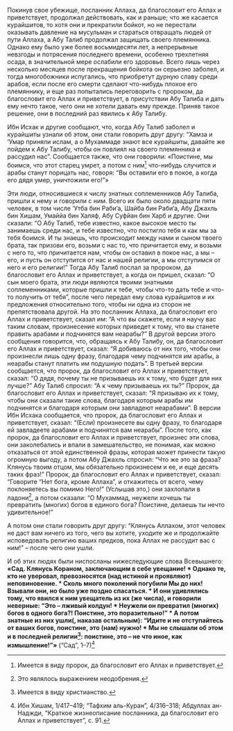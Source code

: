 Покинув свое убежище, посланник Аллаха, да благословит его Аллах и приветствует, продолжал действовать, как и раньше; что же касается курайшитов, то хотя они и прекратили бойкот, но не перестали оказывать давление на мусульман и стараться отвращать людей от пути Аллаха, а Абу Талиб продолжал защищать своего племянника. Однако ему было уже более восьмидесяти лет, а непрерывные невзгоды и потрясения последнего времени, особенно трехлетняя осада, в значительной мере ослабили его здоровье. Всего лишь через несколько месяцев после прекращения бойкота он серьезно заболел, и тогда многобожники испугались, что приобретут дурную славу среди арабов, если после его смерти сделают что-нибудь плохое его племяннику, и еще раз попытались переговорить с пророком, да благословит его Аллах и приветствует, в присутствии Абу Талиба и дать ему нечто такое, чего они не хотели давать ему прежде. Приняв такое решение, они в последний раз явились к Абу Талибу.

Ибн Исхак и другие сообщают, что, когда Абу Талиб заболел и курайшиты узнали об этом, они стали говорить друг другу: “Хамза и ‘Умар приняли ислам, а о Мухаммаде знают все курайшиты, давайте же пойдем к Абу Талибу, чтобы он повлиял на своего племянника и рассудил нас”. Сообщается также, что они говорили: «Поистине, мы боимся, что этот старец умрет, а потом с ним[^1] что-нибудь случится и арабы станут порицать нас, говоря: “Вы оставили его в покое, а когда его дядя умер, уничтожили его!”»

Эти люди, относившиеся к числу знатных соплеменников Абу Талиба, пришли к нему и говорили с ним. Всего их было около двадцати пяти человек, в том числе ‘Утба бин Раби‘а, Шайба бин Раби‘а, Абу Джахль бин Хишам, Умаййа бин Халяф, Абу Суфйан бин Харб и другие. Они сказали: “О Абу Талиб, тебе известно, какое высокое место ты занимаешь среди нас, и тебе известно, что постигло тебя и как мы за тебя боимся. И ты знаешь, что происходит между нами и сыном твоего брата, так призови его, возьми с нас то, что причитается ему, и возьми с него то, что причитается нам, чтобы он оставил в покое нас, а мы – его, и пусть он отступится от нас и нашей религии, а мы отступимся от него и его религии!” Тогда Абу Талиб послал за пророком, да благословит его Аллах и приветствует, а когда он пришел, сказал: “О сын моего брата, эти люди являются твоими знатными соплеменниками, которые пришли к тебе, чтобы что-то дать тебе и что-то получить от тебя”, после чего передал ему слова курайшитов и их предложения относительно того, чтобы ни одна из сторон не препятствовала другой. На это посланник Аллаха, да благословит его Аллах и приветствует, сказал им: “А что вы скажете, если я научу вас таким словам, произнесение которых приведет к тому, что вы станете править арабами и подчинятся вам неарабы?” В другой версии этого сообщения говорится, что, обращаясь к Абу Талибу, он, да благословит его Аллах и приветствует, сказал: “Я добиваюсь от них того, чтобы они произнесли лишь одну фразу, благодаря чему подчинятся им арабы, а неарабы станут платить им подушную подать”. В третьей версии сообщается, что пророк, да благословит его Аллах и приветствует, сказал: “О дядя, почему ты не призываешь их к тому, что будет для них лучше?” Абу Талиб спросил: “А к чему призываешь их ты?” Пророк, да благословит его Аллах и приветствует, сказал: “Я призываю их к тому, чтобы они сказали такие слова, благодаря которым арабы им подчинятся и благодаря которым они завладеют неарабами”. В версии Ибн Исхака сообщается, что пророк, да благословит его Аллах и приветствует, сказал: “(Если) произнесете вы одну фразу, то благодаря ей завладеете арабами и подчинятся вам неарабы”. После того, как пророк, да благословит его Аллах и приветствует, произнес эти слова, они заколебались и впали в замешательство, не понимая, как можно отказаться от этой единственной фразы, которая может принести такую огромную выгоду, а потом Абу Джахль спросил: “Что же это за фраза? Клянусь твоим отцом, мы обязательно произнесем и ее, и еще десять таких фраз!” Пророк, да благословит его Аллах и приветствует, сказал: “Говорите “Нет бога, кроме Аллаха”, и откажитесь от всего, чему поклоняетесь вы помимо Него!” (Услышав это,) они захлопали в ладони[^2], а потом сказали: “О Мухаммад, неужели хочешь ты превратить (многих) богов в единого бога? Поистине, делаешь ты нечто удивительное!”

А потом они стали говорить друг другу: “Клянусь Аллахом, этот человек не даст вам ничего из того, чего вы хотите, уходите же и продолжайте исповедовать религию ваших предков, пока Аллах не рассудит вас с ним!” – после чего они ушли.

И об этих людях были ниспосланы нижеследующие слова Всевышнего: **«Сад. Клянусь Кораном, заключающим в себе увещание! \* Однако те, кто не уверовал, превозносятся (над истиной и проявляют) неповиновение. \* Сколь много поколений погубили Мы до них! Взывали они, но было уже поздно спасаться. \* И они удивлялись тому, что явился к ним увещатель из их (же числа), и говорили неверные: “Это – лживый колдун! \* Неужели он превратил (многих) богов в одного бога?! Поистине, это поразительно!” \* А потом знатные из них ушли(, наказав остальным): “Идите и не отступайтесь от ваших богов, поистине, это (нам) нужно! \* Мы не слышали об этом и в последней религии[^3]: поистине, это – не что иное, как измышление!”»** (“Сад”, 1–7)[^4]

[^1]: Имеется в виду пророк, да благословит его Аллах и приветствует.

[^2]: Это являлось выражением неодобрения.

[^3]: Имеется в виду христианство.

[^4]: Ибн Хишам, 1/417–419; “Тафхим аль-Куран”, 4/316–318; Абдуллах ан-Наджди, “Краткое жизнеописание посланника, да благословит его Аллах и приветствует”, с. 91.

